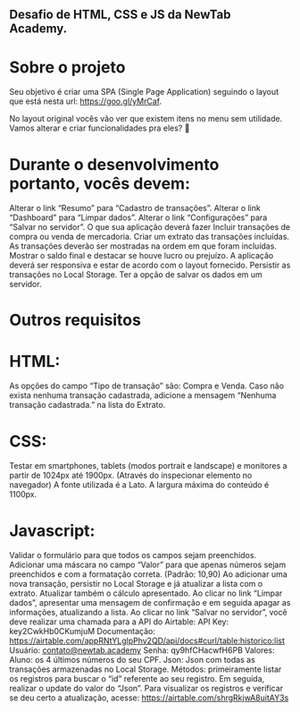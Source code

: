 ## Desafio de HTML, CSS e JS da NewTab Academy.

# Sobre o projeto
Seu objetivo é criar uma SPA (Single Page Application) seguindo o layout que está nesta url: https://goo.gl/yMrCaf.

No layout original vocês vão ver que existem itens no menu sem utilidade. Vamos alterar e criar funcionalidades pra eles? 🙂

# Durante o desenvolvimento portanto, vocês devem:

Alterar o link “Resumo” para “Cadastro de transações”.
Alterar o link “Dashboard” para “Limpar dados”.
Alterar o link “Configurações” para “Salvar no servidor”.
O que sua aplicação deverá fazer
Incluir transações de compra ou venda de mercadoria.
Criar um extrato das transações incluídas. As transações deverão ser mostradas na ordem em que foram incluídas.
Mostrar o saldo final e destacar se houve lucro ou prejuízo.
A aplicação deverá ser responsiva e estar de acordo com o layout fornecido.
Persistir as transações no Local Storage.
Ter a opção de salvar os dados em um servidor.

# Outros requisitos
# HTML:

As opções do campo “Tipo de transação” são: Compra e Venda.
Caso não exista nenhuma transação cadastrada, adicione a mensagem “Nenhuma transação cadastrada.” na lista do Extrato.

# CSS:

Testar em smartphones, tablets (modos portrait e landscape) e monitores a partir de 1024px até 1900px. (Através do inspecionar elemento no navegador)
A fonte utilizada é a Lato.
A largura máxima do conteúdo é 1100px.

# Javascript:

Validar o formulário para que todos os campos sejam preenchidos.
Adicionar uma máscara no campo “Valor” para que apenas números sejam preenchidos e com a formatação correta. (Padrão: 10,90)
Ao adicionar uma nova transação, persistir no Local Storage e já atualizar a lista com o extrato. Atualizar também o cálculo apresentado.
Ao clicar no link “Limpar dados”, apresentar uma mensagem de confirmação e em seguida apagar as informações, atualizando a lista.
Ao clicar no link “Salvar no servidor”, você deve realizar uma chamada para a API do Airtable:
API Key: key2CwkHb0CKumjuM
Documentação: https://airtable.com/appRNtYLglpPhv2QD/api/docs#curl/table:historico:list
Usuário: contato@newtab.academy
Senha: qy9hfCHacwfH6PB
Valores:
Aluno: os 4 últimos números do seu CPF.
Json: Json com todas as transações armazenadas no Local Storage.
Métodos: primeiramente listar os registros para buscar o “id” referente ao seu registro. Em seguida, realizar o update do valor do “Json”.
Para visualizar os registros e verificar se deu certo a atualização, acesse: https://airtable.com/shrgRkjwA8uitAY3s
